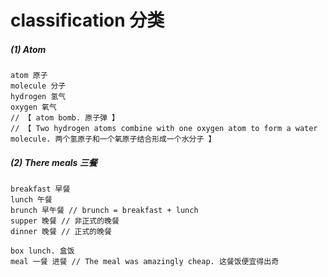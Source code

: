 # classification 分类

##### (1) Atom

```
atom 原子
molecule 分子
hydrogen 氢气
oxygen 氧气
// 【 atom bomb. 原子弹 】
// 【 Two hydrogen atoms combine with one oxygen atom to form a water molecule. 两个氢原子和一个氧原子结合形成一个水分子 】
```

##### (2) There meals 三餐

```
breakfast 早餐
lunch 午餐
brunch 早午餐 // brunch = breakfast + lunch
supper 晚餐 // 非正式的晚餐
dinner 晚餐 // 正式的晚餐

box lunch. 盒饭
meal 一餐 进餐 // The meal was amazingly cheap. 这餐饭便宜得出奇
```
